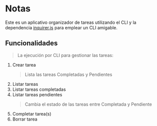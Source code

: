 # Notas

Este es un aplicativo organizador de tareas utilizando el CLI y la dependencia [inquirer.js](https://www.npmjs.com/package/inquirer) para emplear un CLI amigable.

## Funcionalidades

> La ejecución por CLI para gestionar las tareas:

1. Crear tarea
   > Lista las tareas Completadas y Pendientes
2. Listar tareas
3. Listar tareas completadas
4. Listar tareas pendientes
   > Cambia el estado de las tareas entre Completada y Pendiente
5. Completar tarea(s)
6. Borrar tarea
